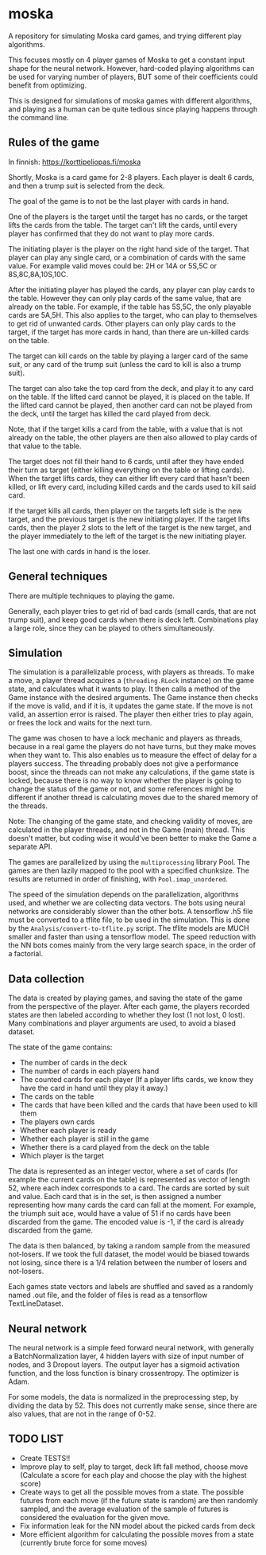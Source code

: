 # moska
A repository for simulating Moska card games, and trying different play algorithms.

This focuses mostly on 4 player games of Moska to get a constant input shape for the neural network. However, hard-coded playing algorithms can be used for varying number of players, BUT some of their coefficients could benefit from optimizing.

This is designed for simulations of moska games with different algorithms, and playing as a human can be quite tedious since playing happens through the command line.

## Rules of the game

In finnish: https://korttipeliopas.fi/moska

Shortly, Moska is a card game for 2-8 players. Each player is dealt 6 cards, and then a trump suit is selected from the deck.

The goal of the game is to not be the last player with cards in hand.

One of the players is the target until the target has no cards, or the target lifts the cards from the table. The target can't lift the cards, until every player has confirmed that they do not want to play more cards.

The initiating player is the player on the right hand side of the target. That player can play any single card, or a combination of cards with the same value. For example valid moves could be: 2H or 14A or 5S,5C or 8S,8C,8A,10S,10C.

After the initiating player has played the cards, any player can play cards to the table. However they can only play cards of the same value, that are already on the table. For example, if the table has 5S,5C, the only playable cards are 5A,5H. This also applies to the target, who can play to themselves to get rid of unwanted cards. Other players can only play cards to the target, if the target has more cards in hand, than there are un-killed cards on the table.

The target can kill cards on the table by playing a larger card of the same suit, or any card of the trump suit (unless the card to kill is also a trump suit).

The target can also take the top card from the deck, and play it to any card on the table. If the lifted card cannot be played, it is placed on the table. If the lifted card cannot be played, then another card can not be played from the deck, until the target has killed the card played from deck.

Note, that if the target kills a card from the table, with a value that is not already on the table, the other players are then also allowed to play cards of that value to the table.

The target does not fill their hand to 6 cards, until after they have ended their turn as target (either killing everything on the table or lifting cards). When the target lifts cards, they can either lift every card that hasn't been killed, or lift every card, including killed cards and the cards used to kill said card.

If the target kills all cards, then player on the targets left side is the new target, and the previous target is the new initiating player. If the target lifts cards, then the player 2 slots to the left of the target is the new target, and the player immediately to the left of the target is the new initiating player.

The last one with cards in hand is the loser.

## General techniques
There are multiple techniques to playing the game.

Generally, each player tries to get rid of bad cards (small cards, that are not trump suit), and keep good cards when there is deck left. Combinations play a large role, since they can be played to others simultaneously.


## Simulation
The simulation is a parallelizable process, with players as threads. To make a move, a player thread acquires a  (`threading.RLock` instance) on the game state, and calculates what it wants to play. It then calls a method of the Game instance with the desired arguments. The Game instance then checks if the move is valid, and if it is, it updates the game state. If the move is not valid, an assertion error is raised. The player then either tries to play again, or frees the lock and waits for the next turn.

The game was chosen to have a lock mechanic and players as threads, because in a real game the players do not have turns, but they make moves when they want to. This also enables us to measure the effect of delay for a players success.
The threading probably does not give a performance boost, since the threads can not make any calculations, if the game state is locked, because there is no way to know whether the player is going to change the status of the game or not, and some references might be different if another thread is calculating moves due to the shared memory of the threads.

Note: The changing of the game state, and checking validity of moves, are calculated in the player threads, and not in the Game (main) thread. This doesn't matter, but coding wise it would've been better to make the Game a separate API.

The games are parallelized by using the `multiprocessing` library Pool. The games are then lazily mapped to the pool with a specified chunksize. The results are returned in order of finishing, with `Pool.imap_unordered`.

The speed of the simulation depends on the parallelization, algorithms used, and whether we are collecting data vectors. The bots using neural networks are considerably slower than the other bots. A tensorflow .h5 file must be converted to a tflite file, to be used in the simulation. This is done by the `Analysis/convert-to-tflite.py` script. The tflite models are MUCH smaller and faster than using a tensorflow model. The speed reduction with the NN bots comes mainly from the very large search space, in the order of a factorial.



## Data collection
The data is created by playing games, and saving the state of the game from the perspective of the player.
After each game, the players recorded states are then labeled according to whether they lost (1 not lost, 0 lost). Many combinations and player arguments are used, to avoid a biased dataset.

The state of the game contains:
- The number of cards in the deck
- The number of cards in each players hand
- The counted cards for each player (If a player lifts cards, we know they have the card in hand until they play it away.)
- The cards on the table
- The cards that have been killed and the cards that have been used to kill them
- The players own cards
- Whether each player is ready
- Whether each player is still in the game
- Whether there is a card played from the deck on the table
- Which player is the target

The data is represented as an integer vector, where a set of cards (for example the current cards on the table) is represented as vector of length 52, where each index corresponds to a card. The cards are sorted by suit and value. Each card that is in the set, is then assigned a number representing how many cards the card can fall at the moment. For example, the triumph suit ace, would have a value of 51 if no cards have been discarded from the game. The encoded value is -1, if the card is already discarded from the game.

The data is then balanced, by taking a random sample from the measured not-losers. If we took the full dataset, the model would be biased towards not losing, since there is a 1/4 relation between the number of losers and not-losers.

Each games state vectors and labels are shuffled and saved as a randomly named .out file, and the folder of files is read as a tensorflow TextLineDataset.

## Neural network
The neural network is a simple feed forward neural network, with generally a BatchNormalization layer, 4 hidden layers with size of input number of nodes, and 3 Dropout layers. The output layer has a sigmoid activation function, and the loss function is binary crossentropy. The optimizer is Adam.

For some models, the data is normalized in the preprocessing step, by dividing the data by 52. This does not currently make sense, since there are also values, that are not in the range of 0-52.




## TODO LIST
- Create TESTS!!
- Improve play to self, play to target, deck lift fall method, choose move (Calculate a score for each play and choose the play with the highest score)
- Create ways to get all the possible moves from a state. The possible futures from each move (if the future state is random) are then randomly sampled, and the average evaluation of the sample of futures is considered the evaluation for the given move.
- Fix information leak for the NN model about the picked cards from deck
- More efficient algorithm for calculating the possible moves from a state (currently brute force for some moves)
